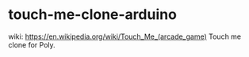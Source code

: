# touch-me-clone-arduino
wiki: https://en.wikipedia.org/wiki/Touch_Me_(arcade_game)
Touch me clone for Poly.
